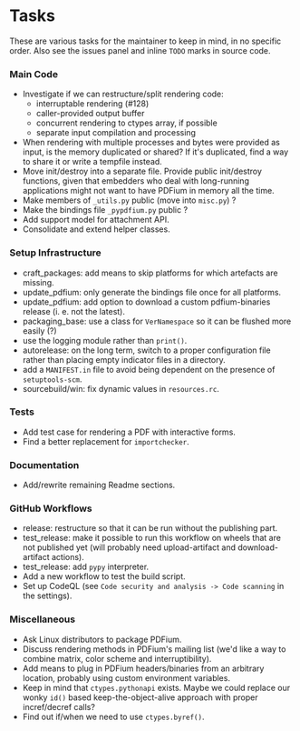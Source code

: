 <!-- SPDX-FileCopyrightText: 2022 geisserml <geisserml@gmail.com> -->
<!-- SPDX-License-Identifier: CC-BY-4.0 -->

# Tasks

These are various tasks for the maintainer to keep in mind, in no specific order.
Also see the issues panel and inline `TODO` marks in source code.

### Main Code
* Investigate if we can restructure/split rendering code:
    * interruptable rendering (#128)
    * caller-provided output buffer
    * concurrent rendering to ctypes array, if possible
    * separate input compilation and processing
* When rendering with multiple processes and bytes were provided as input, is the memory duplicated or shared? If it's duplicated, find a way to share it or write a tempfile instead.
* Move init/destroy into a separate file. Provide public init/destroy functions, given that embedders who deal with long-running applications might not want to have PDFium in memory all the time.
* Make members of `_utils.py` public (move into `misc.py`) ?
* Make the bindings file `_pypdfium.py` public ?
* Add support model for attachment API.
* Consolidate and extend helper classes.

### Setup Infrastructure
* craft_packages: add means to skip platforms for which artefacts are missing.
* update_pdfium: only generate the bindings file once for all platforms.
* update_pdfium: add option to download a custom pdfium-binaries release (i. e. not the latest).
* packaging_base: use a class for `VerNamespace` so it can be flushed more easily (?)
* use the logging module rather than `print()`.
* autorelease: on the long term, switch to a proper configuration file rather than placing empty indicator files in a directory.
* add a `MANIFEST.in` file to avoid being dependent on the presence of `setuptools-scm`.
* sourcebuild/win: fix dynamic values in `resources.rc`.

### Tests
* Add test case for rendering a PDF with interactive forms.
* Find a better replacement for `importchecker`.

### Documentation
* Add/rewrite remaining Readme sections.

### GitHub Workflows
* release: restructure so that it can be run without the publishing part.
* test_release: make it possible to run this workflow on wheels that are not published yet (will probably need upload-artifact and download-artifact actions).
* test_release: add `pypy` interpreter.
* Add a new workflow to test the build script.
* Set up CodeQL (see `Code security and analysis -> Code scanning` in the settings).

### Miscellaneous
* Ask Linux distributors to package PDFium.
* Discuss rendering methods in PDFium's mailing list (we'd like a way to combine matrix, color scheme and interruptibility).
* Add means to plug in PDFium headers/binaries from an arbitrary location, probably using custom environment variables.
* Keep in mind that `ctypes.pythonapi` exists. Maybe we could replace our wonky `id()` based keep-the-object-alive approach with proper incref/decref calls?
* Find out if/when we need to use `ctypes.byref()`.
